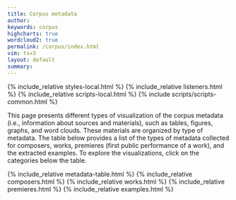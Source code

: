 ```yaml
---
title: Corpus metadata
author:
keywords: corpus
highcharts: true
wordcloud2: true
permalink: /corpus/index.html
vim: ts=3
layout: default
summary:
---
```


{% include_relative styles-local.html  %}
{% include_relative listeners.html     %}
{% include_relative scripts-local.html %}
{% include scripts/scripts-common.html %}

<p>
This page presents different types of visualization of the corpus
metadata (i.e., information about sources and materials), such as
tables, figures, graphs, and word clouds. These materials are
organized by type of metadata. The table below provides a list of
the types of metadata collected for composers, works, premieres
(first public performance of a work), and the extracted examples.
To explore the visualizations, click on the categories below the
table.
</p>


{% include_relative metadata-table.html %}
{% include_relative composers.html      %}
{% include_relative works.html          %}
{% include_relative premieres.html      %}
{% include_relative examples.html       %}


